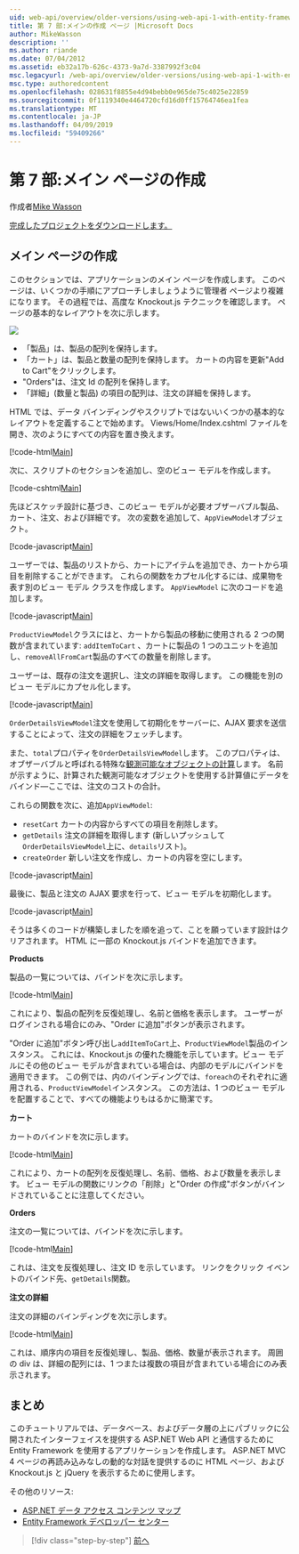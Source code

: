 ```yaml
---
uid: web-api/overview/older-versions/using-web-api-1-with-entity-framework-5/using-web-api-with-entity-framework-part-7
title: 第 7 部:メインの作成 ページ |Microsoft Docs
author: MikeWasson
description: ''
ms.author: riande
ms.date: 07/04/2012
ms.assetid: eb32a17b-626c-4373-9a7d-3387992f3c04
msc.legacyurl: /web-api/overview/older-versions/using-web-api-1-with-entity-framework-5/using-web-api-with-entity-framework-part-7
msc.type: authoredcontent
ms.openlocfilehash: 028631f8855e4d94bebb0e965de75c4025e22859
ms.sourcegitcommit: 0f1119340e4464720cfd16d0ff15764746ea1fea
ms.translationtype: MT
ms.contentlocale: ja-JP
ms.lasthandoff: 04/09/2019
ms.locfileid: "59409266"
---
```

# <a name="part-7-creating-the-main-page"></a>第 7 部:メイン ページの作成

作成者[Mike Wasson](https://github.com/MikeWasson)

[完成したプロジェクトをダウンロードします。](http://code.msdn.microsoft.com/ASP-NET-Web-API-with-afa30545)

## <a name="creating-the-main-page"></a>メイン ページの作成

このセクションでは、アプリケーションのメイン ページを作成します。 このページは、いくつかの手順にアプローチしましょうように管理者 ページより複雑になります。 その過程では、高度な Knockout.js テクニックを確認します。 ページの基本的なレイアウトを次に示します。

![](using-web-api-with-entity-framework-part-7/_static/image1.png)

- 「製品」は、製品の配列を保持します。
- 「カート」は、製品と数量の配列を保持します。 カートの内容を更新"Add to Cart"をクリックします。
- "Orders"は、注文 Id の配列を保持します。
- 「詳細」(数量と製品) の項目の配列は、注文の詳細を保持します。

HTML では、データ バインディングやスクリプトではないいくつかの基本的なレイアウトを定義することで始めます。 Views/Home/Index.cshtml ファイルを開き、次のようにすべての内容を置き換えます。

[!code-html[Main](using-web-api-with-entity-framework-part-7/samples/sample1.html)]

次に、スクリプトのセクションを追加し、空のビュー モデルを作成します。

[!code-cshtml[Main](using-web-api-with-entity-framework-part-7/samples/sample2.cshtml)]

先ほどスケッチ設計に基づき、このビュー モデルが必要オブザーバブル製品、カート、注文、および詳細です。 次の変数を追加して、`AppViewModel`オブジェクト。

[!code-javascript[Main](using-web-api-with-entity-framework-part-7/samples/sample3.js)]

ユーザーでは、製品のリストから、カートにアイテムを追加でき、カートから項目を削除することができます。 これらの関数をカプセル化するには、成果物を表す別のビュー モデル クラスを作成します。 `AppViewModel` に次のコードを追加します。

[!code-javascript[Main](using-web-api-with-entity-framework-part-7/samples/sample4.js?highlight=4)]

`ProductViewModel`クラスにはと、カートから製品の移動に使用される 2 つの関数が含まれています: `addItemToCart` 、カートに製品の 1 つのユニットを追加し、`removeAllFromCart`製品のすべての数量を削除します。

ユーザーは、既存の注文を選択し、注文の詳細を取得します。 この機能を別のビュー モデルにカプセル化します。

[!code-javascript[Main](using-web-api-with-entity-framework-part-7/samples/sample5.js?highlight=4)]

`OrderDetailsViewModel`注文を使用して初期化をサーバーに、AJAX 要求を送信することによって、注文の詳細をフェッチします。

また、`total`プロパティを`OrderDetailsViewModel`します。 このプロパティは、オブザーバブルと呼ばれる特殊な[観測可能なオブジェクトの計算](http://knockoutjs.com/documentation/computedObservables.html)します。 名前が示すように、計算された観測可能なオブジェクトを使用する計算値にデータをバインド&#8212;ここでは、注文のコストの合計。

これらの関数を次に、追加`AppViewModel`:

- `resetCart` カートの内容からすべての項目を削除します。
- `getDetails` 注文の詳細を取得します (新しいプッシュして`OrderDetailsViewModel`上に、`details`リスト)。
- `createOrder` 新しい注文を作成し、カートの内容を空にします。


[!code-javascript[Main](using-web-api-with-entity-framework-part-7/samples/sample6.js?highlight=4)]

最後に、製品と注文の AJAX 要求を行って、ビュー モデルを初期化します。

[!code-javascript[Main](using-web-api-with-entity-framework-part-7/samples/sample7.js)]

そうは多くのコードが構築しましたを順を追って、ことを願っています設計はクリアされます。 HTML に一部の Knockout.js バインドを追加できます。

**Products**

製品の一覧については、バインドを次に示します。

[!code-html[Main](using-web-api-with-entity-framework-part-7/samples/sample8.html)]

これにより、製品の配列を反復処理し、名前と価格を表示します。 ユーザーがログインされる場合にのみ、"Order に追加"ボタンが表示されます。

"Order に追加"ボタン呼び出し`addItemToCart`上、`ProductViewModel`製品のインスタンス。 これには、Knockout.js の優れた機能を示しています。ビュー モデルにその他のビュー モデルが含まれている場合は、内部のモデルにバインドを適用できます。 この例では、内のバインディングでは、`foreach`のそれぞれに適用される、`ProductViewModel`インスタンス。 この方法は、1 つのビュー モデルを配置することで、すべての機能よりもはるかに簡潔です。

**カート**

カートのバインドを次に示します。

[!code-html[Main](using-web-api-with-entity-framework-part-7/samples/sample9.html)]

これにより、カートの配列を反復処理し、名前、価格、および数量を表示します。 ビュー モデルの関数にリンクの「削除」と"Order の作成"ボタンがバインドされていることに注意してください。

**Orders**

注文の一覧については、バインドを次に示します。

[!code-html[Main](using-web-api-with-entity-framework-part-7/samples/sample10.html)]

これは、注文を反復処理し、注文 ID を示しています。 リンクをクリック イベントのバインド先、`getDetails`関数。

**注文の詳細**

注文の詳細のバインディングを次に示します。

[!code-html[Main](using-web-api-with-entity-framework-part-7/samples/sample11.html)]

これは、順序内の項目を反復処理し、製品、価格、数量が表示されます。 周囲の div は、詳細の配列には、1 つまたは複数の項目が含まれている場合にのみ表示されます。

## <a name="conclusion"></a>まとめ

このチュートリアルでは、データベース、およびデータ層の上にパブリックに公開されたインターフェイスを提供する ASP.NET Web API と通信するために Entity Framework を使用するアプリケーションを作成します。 ASP.NET MVC 4 ページの再読み込みなしの動的な対話を提供するのに HTML ページ、および Knockout.js と jQuery を表示するために使用します。

その他のリソース:

- [ASP.NET データ アクセス コンテンツ マップ](https://msdn.microsoft.com/library/6759sth4.aspx)
- [Entity Framework デベロッパー センター](https://msdn.microsoft.com/data/ef)

> [!div class="step-by-step"]
> [前へ](using-web-api-with-entity-framework-part-6.md)
